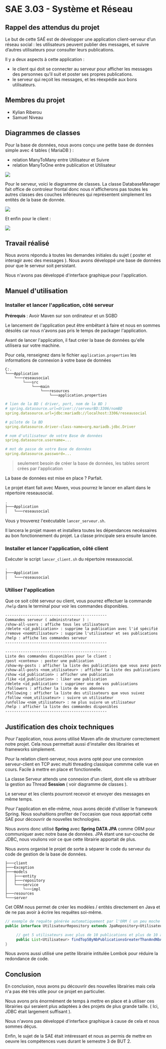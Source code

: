 # SAE 3.03 - Système et Réseau

## Rappel des attendus du projet

Le but de cette SAÉ est de développer une application client-serveur d’un réseau social : les utilisateurs peuvent publier des messages, et suivre d’autres utilisateurs pour consulter leurs publications.

Il y a deux aspects à cette application :
- le client qui doit se connecter au serveur pour afficher les messages des personnes qu’il
suit et poster ses propres publications.
- le serveur qui reçoit les messages, et les réexpédie aux bons utilisateurs.

## Membres du projet

- Kylian Riberou
- Samuel Niveau

##  Diagrammes de classes

Pour la base de données, nous avons conçu une petite base de données simple avec 4 tables ( MariaDB ) : 
- relation ManyToMany entre Utilisateur et Suivre
- relation ManyToOne entre publication et Utilisateur

![](./DiagrammesDeClasses/schema_BD_reseausocial.png)

Pour le serveur, voici le diagramme de classes. La classe DatabaseManager fait office de controleur frontal donc nous n'afficherons pas toutes les autres classes des couches inférieures qui représentent simplement les entités de la base de donnée.

![](./DiagrammesDeClasses/DiagClassesCoteServeur.png)

Et enfin pour le client : 

![](./DiagrammesDeClasses/DiagClassesCoteClient.png)

## Travail réalisé

Nous avons répondu à toutes les demandes initiales du sujet ( poster et interagir avec des messages ). Nous avons développé une base de données pour que le serveur soit persistant. 

Nous n'avons pas développé d'interface graphique pour l'application.

## Manuel d'utilisation

### Installer et lancer l'application, côté serveur 

**Prérequis** : Avoir Maven sur son ordinateur et un SGBD

Le lancement de l'application peut être embêtant à faire et nous en sommes désolés car nous n'avons pas pris le temps de packager l'application.

Avant de lancer l'application, il faut créer la base de données qu'elle utilisera sur votre machine. 

Pour cela, renseignez dans le fichier `application.properties` les informations de connexion à votre base de données

```
C:.
└───Application
    └───reseausocial
        └───src
            └───main
                └───resources
                    └───application.properties
```

```yaml
# lien de la BD ( driver, port, nom de la BD )
# spring.datasource.url=driver://serveurBD:3306/nomBD
spring.datasource.url=jdbc:mariadb://localhost:3306/reseausocial

# pilote de la BD
spring.datasource.driver-class-name=org.mariadb.jdbc.Driver

# nom d'utilisateur de votre Base de données
spring.datasource.username=...

# mot de passe de votre Base de données
spring.datasource.password=...
```

> seulement besoin de créer la base de données, les tables seront crées par l'application

La base de données est mise en place ? Parfait.

Le projet étant fait avec Maven, vous pourrez le lancer en allant dans le répertoire reseausocial.
```txt
.
├───Application
│   └───reseausocial
```

Vous y trouverez l'exécutable `lancer_serveur.sh`.

Il lancera le projet maven et installera toutes les dépendances necéssaires au bon fonctionnement du projet. La classe principale sera ensuite lancée.

### Installer et lancer l'application, côté client

Exécuter le script `lancer_client.sh` du répertoire reseausocial.
```txt
.
├───Application
│   └───reseausocial
```


### Utiliser l'application

Que ce soit côté serveur ou client, vous pourrez effectuer la commande `/help` dans le terminal pour voir les commandes disponibles.

```txt
----------------------------------------------
Commandes serveur ( administrateur ) :
/show-all-users : affiche tous les utilisateurs
/delete <id_publication> : supprime la publication avec l'id spécifié
/remove <nomUtilisateur> : supprime l'utilisateur et ses publications
/help : affiche les commandes serveur
----------------------------------------------
```

```txt
----------------------------------------------
Liste des commandes disponibles pour le client :
/post <contenu> : poster une publication
/show-my-posts : afficher la liste des publications que vous avez postées
/show-all-posts <nom_utilisateur> : afficher la liste des publications postées par un utilisateur
/show <id_publication> : afficher une publication
/like <id_publication> : liker une publication
/delete <id_publication> : supprimer une de vos publications
/followers : afficher la liste de vos abonnés
/following : afficher la liste des utilisateurs que vous suivez
/follow <nom_utilisateur> : suivre un utilisateur
/unfollow <nom_utilisateur> : ne plus suivre un utilisateur
/help : afficher la liste des commandes disponibles
----------------------------------------------
```

## Justification des choix techniques

Pour l'application, nous avons utilisé Maven afin de structurer correctement notre projet. Cela nous permettait aussi d'installer des librairies et frameworks simplement. 

Pour la relation client-serveur, nous avons opté pour une connexion serveur-client en TCP avec multi threading classique commme celle vue en cours. Facile à mettre en place et fonctionnelle.

La classe Serveur attends une connexion d'un client, dont elle va attribuer la gestion au Thread **Session** ( voir diagramme de classes ).

Le serveur et les clients pourront recevoir et envoyer des messages en même temps.

Pour l'application en elle-même, nous avons décidé d'utiliser le framework Spring. Nous souhaitions profiter de l'occasion que nous apportait cette SAE pour découvrir de nouvelles technologies. 

Nous avons donc utilisé **Spring** avec **Spring DATA JPA** comme ORM pour communiquer avec notre base de données. JPA étant une sur-couche de JDBC, nous voulions voir ce que cette librairie apportait de plus. 

Nous avons organisé le projet de sorte à séparer le code du serveur du code de gestion de la base de données. 

```
├───client
├───Exception
├───models
│   ├───entity
│   ├───repository
│   └───service
│       └───impl
├───resources
└───server
```
Cet ORM nous permet de créer les modèles / entités directement en Java et de ne pas avoir à écrire les requêtes soi-même.

```java
// exemple de requête générée automatiquement par l'ORM ( un peu moche le nom de la méthode )
public interface UtilisateurRepository extends JpaRepository<Utilisateur, Long> {

     // get 5 utilisateurs avec plus de 10 publications et plus de 10 abonnés
     public List<Utilisateur> findTop5ByNbPublicationsGreaterThanAndNbAbonnesGreaterThan(int nbPublications, int nbAbonnes);
}
```

Nous avons aussi utilisé une petite librairie intitulée Lombok pour réduire la redondance de code.

## Conclusion

En conclusion, nous avons pu découvrir des nouvelles librairies mais cela n'a pas été très utile pour ce projet en particulier.

Nous avons pris énormément de temps à mettre en place et à utiliser ces librairies qui seraient plus adaptées à des projets de plus grande taille. ( Ici, JDBC était largement suffisant ).

Nous n'avons pas développé d'interface graphique à cause de cela et nous sommes déçus.

Enfin, le sujet de la SAE était intéressant et nous as permis de mettre en oeuvre les compétences vues durant le semestre 3 de BUT 2.

